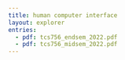 ```yaml
---
title: human computer interface
layout: explorer
entries:
  - pdf: tcs756_endsem_2022.pdf
  - pdf: tcs756_midsem_2022.pdf
---
```

